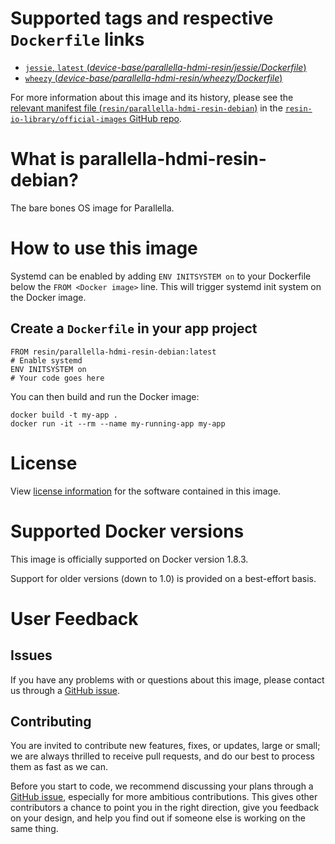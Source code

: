 # Supported tags and respective `Dockerfile` links

-	[`jessie`, `latest` (*device-base/parallella-hdmi-resin/jessie/Dockerfile*)](https://github.com/resin-io-library/base-images/blob/ba19c4ab07ad2e30e5d62cd5745f5296b0ec0ccb/device-base/parallella-hdmi-resin/jessie/Dockerfile)
-	[`wheezy` (*device-base/parallella-hdmi-resin/wheezy/Dockerfile*)](https://github.com/resin-io-library/base-images/blob/ba19c4ab07ad2e30e5d62cd5745f5296b0ec0ccb/device-base/parallella-hdmi-resin/wheezy/Dockerfile)

For more information about this image and its history, please see the [relevant manifest file (`resin/parallella-hdmi-resin-debian`)](https://github.com/resin-io-library/official-images/blob/master/library/parallella-hdmi-resin-debian) in the [`resin-io-library/official-images` GitHub repo](https://github.com/resin-io-library/official-images).

# What is parallella-hdmi-resin-debian?

The bare bones OS image for Parallella.

# How to use this image

Systemd can be enabled by adding `ENV INITSYSTEM on` to your Dockerfile below the `FROM <Docker image>` line. This will trigger systemd init system on the Docker image.

## Create a `Dockerfile` in your app project

	FROM resin/parallella-hdmi-resin-debian:latest
	# Enable systemd
	ENV INITSYSTEM on
	# Your code goes here

You can then build and run the Docker image:

	docker build -t my-app .
	docker run -it --rm --name my-running-app my-app

# License

View [license information](https://www.debian.org/social_contract#guidelines) for the software contained in this image.

# Supported Docker versions

This image is officially supported on Docker version 1.8.3.

Support for older versions (down to 1.0) is provided on a best-effort basis.

# User Feedback

## Issues

If you have any problems with or questions about this image, please contact us through a [GitHub issue](https://github.com/resin-io-library/base-images/issues).

## Contributing

You are invited to contribute new features, fixes, or updates, large or small; we are always thrilled to receive pull requests, and do our best to process them as fast as we can.

Before you start to code, we recommend discussing your plans through a [GitHub issue](https://github.com/resin-io-library/base-images/issues), especially for more ambitious contributions. This gives other contributors a chance to point you in the right direction, give you feedback on your design, and help you find out if someone else is working on the same thing.
